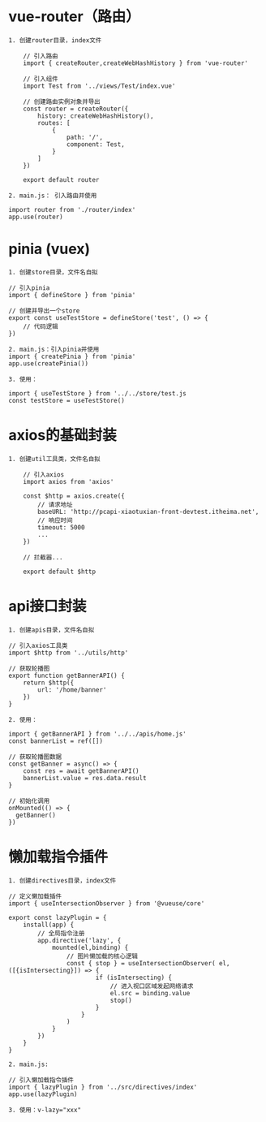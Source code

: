 # vue-router（路由）
    1. 创建router目录，index文件

        // 引入路由
        import { createRouter,createWebHashHistory } from 'vue-router'

        // 引入组件
        import Test from '../views/Test/index.vue'

        // 创建路由实例对象并导出
        const router = createRouter({
            history: createWebHashHistory(),
            routes: [
                {
                    path: '/',
                    component: Test,
                }
            ]
        })

        export default router

    2. main.js： 引入路由并使用

    import router from './router/index'
    app.use(router)

# pinia (vuex)
    1. 创建store目录，文件名自拟

    // 引入pinia
    import { defineStore } from 'pinia' 

    // 创建并导出一个store
    export const useTestStore = defineStore('test', () => {
        // 代码逻辑
    })

    2. main.js：引入pinia并使用
    import { createPinia } from 'pinia'
    app.use(createPinia())

    3. 使用：
    
    import { useTestStore } from '../../store/test.js
    const testStore = useTestStore()

# axios的基础封装

    1. 创建util工具类，文件名自拟

        // 引入axios
        import axios from 'axios'

        const $http = axios.create({
            // 请求地址
            baseURL: 'http://pcapi-xiaotuxian-front-devtest.itheima.net',
            // 响应时间
            timeout: 5000
            ...
        })

        // 拦截器...

        export default $http

# api接口封装

    1. 创建apis目录，文件名自拟

    // 引入axios工具类
    import $http from '../utils/http'

    // 获取轮播图
    export function getBannerAPI() {
        return $http({
            url: '/home/banner'
        })
    } 

    2. 使用：

    import { getBannerAPI } from '../../apis/home.js'
    const bannerList = ref([])
 
    // 获取轮播图数据
    const getBanner = async() => {
        const res = await getBannerAPI()
        bannerList.value = res.data.result
    }

    // 初始化调用
    onMounted(() => {
      getBanner()
    })

# 懒加载指令插件

    1. 创建directives目录，index文件

    // 定义懒加载插件
    import { useIntersectionObserver } from '@vueuse/core'

    export const lazyPlugin = {
        install(app) {
            // 全局指令注册
            app.directive('lazy', {
                mounted(el,binding) { 
                    // 图片懒加载的核心逻辑
                    const { stop } = useIntersectionObserver( el, ([{isIntersecting}]) => {
                            if (isIntersecting) {
                                // 进入视口区域发起网络请求
                                el.src = binding.value
                                stop()
                            }
                        }
                    )
                }
            })
        }
    }

    2. main.js:

    // 引入懒加载指令插件
    import { lazyPlugin } from '../src/directives/index'
    app.use(lazyPlugin)

    3. 使用：v-lazy="xxx"